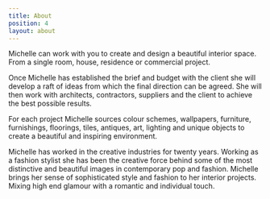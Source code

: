 ```yaml
---
title: About
position: 4
layout: about
---
```


Michelle can work with you to create and design a beautiful interior space. From a single room, house, residence or commercial project.

Once Michelle has established the brief and budget with the client she will develop a raft of ideas from which the final direction can be agreed.  She will then work with architects, contractors, suppliers and the client to achieve the best possible results.  

For each project Michelle sources colour schemes, wallpapers, furniture, furnishings, floorings, tiles, antiques, art, lighting and unique objects to create a beautiful and inspiring environment.

Michelle has worked in the creative industries for twenty years.  Working as a fashion stylist she has been the creative force behind some of the most distinctive and beautiful images in contemporary pop and fashion. Michelle brings her sense of sophisticated style and fashion to her interior projects. Mixing high end glamour with a romantic and individual touch.